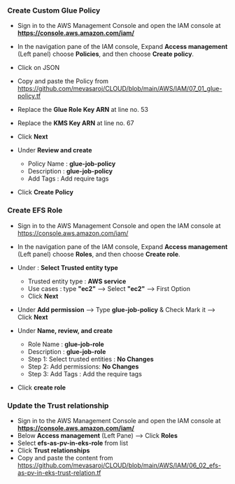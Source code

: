 
### Create Custom Glue Policy
- Sign in to the AWS Management Console and open the IAM console at **https://console.aws.amazon.com/iam/**
- In the navigation pane of the IAM console, Expand __Access management__ (Left panel) choose __Policies__, and then choose __Create policy__.
- Click on JSON 
- Copy and paste the Policy from [https://github.com/mevasaroj/CLOUD/blob/main/AWS/IAM/07_01_glue-policy.tf
](https://github.com/mevasaroj/CLOUD/blob/main/AWS/IAM/07_01_glue-policy.tf)
- Replace the **Glue Role Key ARN** at line no. 53
- Replace the **KMS Key ARN** at line no. 67

- Click __Next__
- Under **Review and create** 
   - Policy Name : **glue-job-policy**
   - Description : **glue-job-policy**
   - Add Tags : Add require tags 
- Click __Create Policy__



### Create EFS Role
- Sign in to the AWS Management Console and open the IAM console at https://console.aws.amazon.com/iam/
- In the navigation pane of the IAM console, Expand __Access management__ (Left panel) choose __Roles__, and then choose __Create role__.
  
- Under : **Select Trusted entity type**
   - Trusted entity type : **AWS service**
   - Use cases : type __"ec2"__ --> Select __"ec2"__ --> First Option
   - Click __Next__
 
- Under **Add permission** --> Type **glue-job-policy** & Check Mark it --> Click __Next__

        
- Under **Name, review, and create**
   - Role Name : **glue-job-role**
   - Description : **glue-job-role**
   - Step 1: Select trusted entities : __No Changes__
   - Step 2: Add permissions: __No Changes__
   - Step 3: Add Tags : Add the require tags

- Click **create role**



### Update the Trust relationship
- Sign in to the AWS Management Console and open the IAM console at **https://console.aws.amazon.com/iam/**
- Below __Access management__ (Left Pane) --> Click **Roles**
- Select **efs-as-pv-in-eks-role** from list
- Click **Trust relationships**
- Copy and paste the content from https://github.com/mevasaroj/CLOUD/blob/main/AWS/IAM/06_02_efs-as-pv-in-eks-trust-relation.tf
